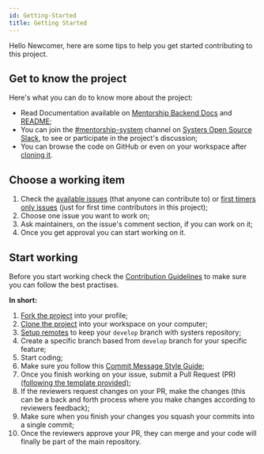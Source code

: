 ```yaml
---
id: Getting-Started
title: Getting Started
---
```

Hello Newcomer, here are some tips to help you get started contributing to this project.

## Get to know the project

Here's what you can do to know more about the project:
- Read Documentation available on [Mentorship Backend Docs](https://github.com/anitab-org/mentorship-backend/blob/develop/docs/docs/Mentorship-Relation-Documentation.md) and [README](https://github.com/systers/mentorship-backend/blob/develop/README.md);
- You can join the [#mentorship-system](https://systers-opensource.slack.com/messages/CAE8QK41L/) channel on [Systers Open Source Slack](https://anitab-org.zulipchat.com/login/), to see or participate in the project's discussion;
- You can browse the code on GitHub or even on your workspace after [cloning it](Fork,-Clone-&-Remote#clone).

## Choose a working item

1. Check the [available issues](https://github.com/systers/mentorship-backend/issues?q=is%3Aissue+is%3Aopen+label%3A%22Status%3A+Available%22) (that anyone can contribute to) or [first timers only issues](https://github.com/systers/mentorship-backend/labels/First%20Timers%20Only) (just for first time contributors in this project);
2. Choose one issue you want to work on;
3. Ask maintainers, on the issue's comment section, if you can work on it;
4. Once you get approval you can start working on it.

## Start working

Before you start working check the [Contribution Guidelines](https://github.com/systers/mentorship-backend/blob/develop/.github/CONTRIBUTING.md) to make sure you can follow the best practises.

**In short:**

1. [Fork the project](Fork,-Clone-&-Remote#fork) into your profile;
2. [Clone the project](Fork,-Clone-&-Remote#clone) into your workspace on your computer;
3. [Setup remotes](Fork,-Clone-&-Remote#remote) to keep your `develop` branch with systers repository;
4. Create a specific branch based from `develop` branch for your specific feature;
5. Start coding;
6. Make sure you follow this [Commit Message Style Guide](Commit-Message-Style-Guide);
7. Once you finish working on your issue, submit a Pull Request (PR) [(following the template provided)](https://github.com/systers/mentorship-backend/blob/develop/.github/PULL_REQUEST_TEMPLATE.md);
8. If the reviewers request changes on your PR, make the changes (this can be a back and forth process where you make changes according to reviewers feedback);
9. Make sure when you finish your changes you squash your commits into a single commit;
10. Once the reviewers approve your PR, they can merge and your code will finally be part of the main repository.
